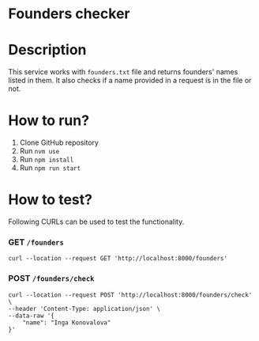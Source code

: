 # Founders checker

# Description

This service works with `founders.txt` file and returns founders' names listed in them. It also checks if a name provided in a request is in the file or not.

# How to run?

1. Clone GitHub repository
2. Run `nvm use`
3. Run `npm install`
4. Run `npm run start`

# How to test?

Following CURLs can be used to test the functionality.

### GET `/founders`

```curl
curl --location --request GET 'http://localhost:8000/founders'
```

### POST `/founders/check`

```curl
curl --location --request POST 'http://localhost:8000/founders/check' \
--header 'Content-Type: application/json' \
--data-raw '{
    "name": "Inga Konovalova"
}'
```
